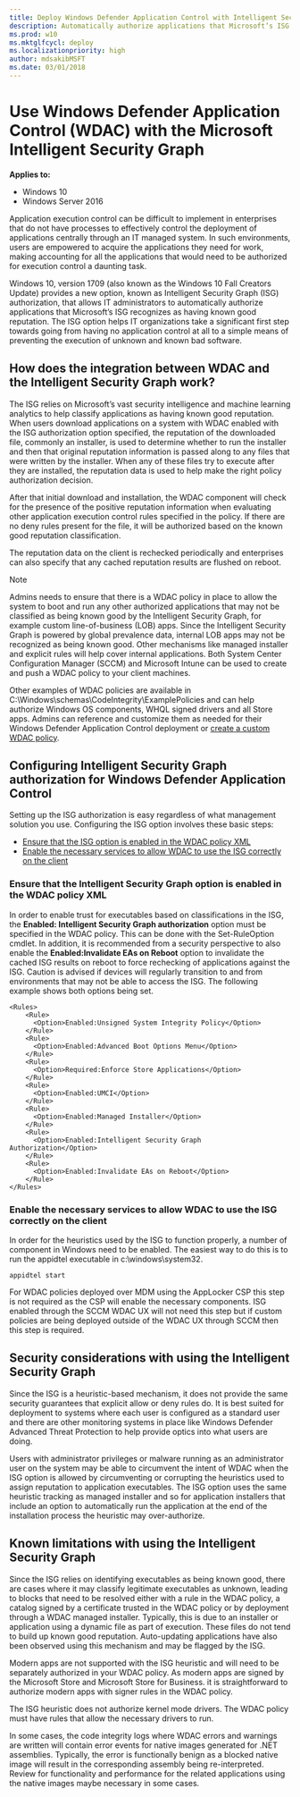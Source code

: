 ```yaml
---
title: Deploy Windows Defender Application Control with Intelligent Security Graph (ISG) (Windows 10)
description: Automatically authorize applications that Microsoft’s ISG recognizes as having known good reputation.
ms.prod: w10
ms.mktglfcycl: deploy
ms.localizationpriority: high
author: mdsakibMSFT
ms.date: 03/01/2018
---
```


# Use Windows Defender Application Control (WDAC) with the Microsoft Intelligent Security Graph 

**Applies to:**

-   Windows 10
-   Windows Server 2016

Application execution control can be difficult to implement in enterprises that do not have processes to effectively control the deployment of applications centrally through an IT managed system. 
In such environments, users are empowered to acquire the applications they need for work, making accounting for all the applications that would need to be authorized for execution control a daunting task.  

Windows 10, version 1709 (also known as the Windows 10 Fall Creators Update) provides a new option, known as Intelligent Security Graph (ISG) authorization, that allows IT administrators to automatically authorize applications that Microsoft’s ISG recognizes as having known good reputation. The ISG option helps IT organizations take a significant first step towards going from having no application control at all to a simple means of preventing the execution of unknown and known bad software.

## How does the integration between WDAC and the Intelligent Security Graph work? 

The ISG relies on Microsoft’s vast security intelligence and machine learning analytics to help classify applications as having known good reputation. When users download applications on a system with WDAC enabled with the ISG authorization option specified, the reputation of the downloaded file, commonly an installer, is used to determine whether to run the installer and then that original reputation information is passed along to any files that were written by the installer. When any of these files try to execute after they are installed, the reputation data is used to help make the right policy authorization decision.   

After that initial download and installation, the WDAC component will check for the presence of the positive reputation information when evaluating other application execution control rules specified in the policy. If there are no deny rules present for the file, it will be authorized based on the known good reputation classification.  

The reputation data on the client is rechecked periodically and enterprises can also specify that any cached reputation results are flushed on reboot.    

>[!NOTE]
>Admins needs to ensure that there is a WDAC policy in place to allow the system to boot and run any other authorized applications that may not be classified as being known good by the Intelligent Security Graph, for example custom line-of-business (LOB) apps. Since the Intelligent Security Graph is powered by global prevalence data, internal LOB apps may not be recognized as being known good. Other mechanisms like managed installer and explicit rules will help cover internal applications. Both System Center Configuration Manager (SCCM) and Microsoft Intune can be used to create and push a WDAC policy to your client machines.  

Other examples of WDAC policies are available in C:\Windows\schemas\CodeIntegrity\ExamplePolicies and can help authorize Windows OS components, WHQL signed drivers and all Store apps. Admins can reference and customize them as needed for their Windows Defender Application Control deployment or [create a custom WDAC policy](https://docs.microsoft.com/windows/security/threat-protection/windows-defender-application-control/create-initial-default-policy). 

## Configuring Intelligent Security Graph authorization for Windows Defender Application Control 

Setting up the ISG authorization is easy regardless of what management solution you use. Configuring the ISG option involves these basic steps: 

- [Ensure that the ISG option is enabled in the WDAC policy XML](#ensure-that-the-intelligent-security-graph-option-is-enabled-in-the-wdac-policy-xml) 
- [Enable the necessary services to allow WDAC to use the ISG correctly on the client](#enable-the-necessary-services-to-allow-wdac-to-use-the-isg-correctly-on-the-client) 

### Ensure that the Intelligent Security Graph option is enabled in the WDAC policy XML 

In order to enable trust for executables based on classifications in the ISG, the **Enabled: Intelligent Security Graph authorization** option must be specified in the WDAC policy. This can be done with the Set-RuleOption cmdlet. In addition, it is recommended from a security perspective to also enable the **Enabled:Invalidate EAs on Reboot** option to invalidate the cached ISG results on reboot to force rechecking of applications against the ISG. Caution is advised if devices will regularly transition to and from environments that may not be able to access the ISG. The following example shows both options being set. 

```code
<Rules> 
    <Rule> 
      <Option>Enabled:Unsigned System Integrity Policy</Option> 
    </Rule> 
    <Rule> 
      <Option>Enabled:Advanced Boot Options Menu</Option> 
    </Rule> 
    <Rule> 
      <Option>Required:Enforce Store Applications</Option> 
    </Rule> 
    <Rule>
      <Option>Enabled:UMCI</Option>
    </Rule>
    <Rule>
      <Option>Enabled:Managed Installer</Option> 
    </Rule>
    <Rule> 
      <Option>Enabled:Intelligent Security Graph Authorization</Option> 
    </Rule> 
    <Rule> 
      <Option>Enabled:Invalidate EAs on Reboot</Option> 
    </Rule> 
</Rules> 
```

### Enable the necessary services to allow WDAC to use the ISG correctly on the client

In order for the heuristics used by the ISG to function properly, a number of component in Windows need to be enabled. The easiest way to do this is to run the appidtel executable in c:\windows\system32.

```
appidtel start
```

For WDAC policies deployed over MDM using the AppLocker CSP this step is not required as the CSP will enable the necessary components. ISG enabled through the SCCM WDAC UX will not need this step but if custom policies are being deployed outside of the WDAC UX through SCCM then this step is required.   

## Security considerations with using the Intelligent Security Graph 

Since the ISG is a heuristic-based mechanism, it does not provide the same security guarantees that explicit allow or deny rules do. It is best suited for deployment to systems where each user is configured as a standard user and there are other monitoring systems in place like Windows Defender Advanced Threat Protection to help provide optics into what users are doing. 

Users with administrator privileges or malware running as an administrator user on the system may be able to circumvent the intent of WDAC when the ISG option is allowed by circumventing or corrupting the heuristics used to assign reputation to application executables. The ISG option uses the same heuristic tracking as managed installer and so for application installers that include an option to automatically run the application at the end of the installation process the heuristic may over-authorize.  

## Known limitations with using the Intelligent Security Graph

Since the ISG relies on identifying executables as being known good, there are cases where it may classify legitimate executables as unknown, leading to blocks that need to be resolved either with a rule in the WDAC policy, a catalog signed by a certificate trusted in the WDAC policy or by deployment through a WDAC managed installer. Typically, this is due to an installer or application using a dynamic file as part of execution. These files do not tend to build up known good reputation. Auto-updating applications have also been observed using this mechanism and may be flagged by the ISG.  

Modern apps are not supported with the ISG heuristic and will need to be separately authorized in your WDAC policy. As modern apps are signed by the Microsoft Store and Microsoft Store for Business. it is straightforward to authorize modern apps with signer rules in the WDAC policy.

The ISG heuristic does not authorize kernel mode drivers. The WDAC policy must have rules that allow the necessary drivers to run.  

In some cases, the code integrity logs where WDAC errors and warnings are written will contain error events for native images generated for .NET assemblies. Typically, the error is functionally benign as a blocked native image will result in the corresponding assembly being re-interpreted. Review for functionality and performance for the related applications using the native images maybe necessary in some cases. 